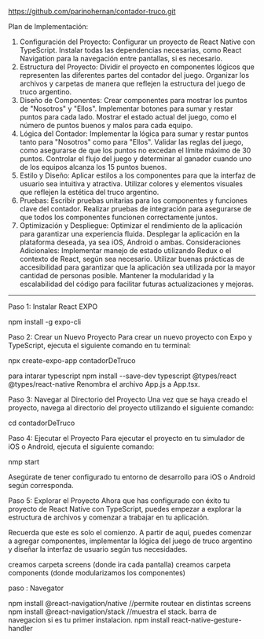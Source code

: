 https://github.com/parinohernan/contador-truco.git

Plan de Implementación:

1. Configuración del Proyecto:
   Configurar un proyecto de React Native con TypeScript.
   Instalar todas las dependencias necesarias, como React Navigation para la navegación entre pantallas, si es necesario.
2. Estructura del Proyecto:
   Dividir el proyecto en componentes lógicos que representen las diferentes partes del contador del juego.
   Organizar los archivos y carpetas de manera que reflejen la estructura del juego de truco argentino.
3. Diseño de Componentes:
   Crear componentes para mostrar los puntos de "Nosotros" y "Ellos".
   Implementar botones para sumar y restar puntos para cada lado.
   Mostrar el estado actual del juego, como el número de puntos buenos y malos para cada equipo.
4. Lógica del Contador:
   Implementar la lógica para sumar y restar puntos tanto para "Nosotros" como para "Ellos".
   Validar las reglas del juego, como asegurarse de que los puntos no excedan el límite máximo de 30 puntos.
   Controlar el flujo del juego y determinar al ganador cuando uno de los equipos alcanza los 15 puntos buenos.
5. Estilo y Diseño:
   Aplicar estilos a los componentes para que la interfaz de usuario sea intuitiva y atractiva.
   Utilizar colores y elementos visuales que reflejen la estética del truco argentino.
6. Pruebas:
   Escribir pruebas unitarias para los componentes y funciones clave del contador.
   Realizar pruebas de integración para asegurarse de que todos los componentes funcionen correctamente juntos.
7. Optimización y Despliegue:
   Optimizar el rendimiento de la aplicación para garantizar una experiencia fluida.
   Desplegar la aplicación en la plataforma deseada, ya sea iOS, Android o ambas.
   Consideraciones Adicionales:
   Implementar manejo de estado utilizando Redux o el contexto de React, según sea necesario.
   Utilizar buenas prácticas de accesibilidad para garantizar que la aplicación sea utilizada por la mayor cantidad de personas posible.
   Mantener la modularidad y la escalabilidad del código para facilitar futuras actualizaciones y mejoras.

---

Paso 1: Instalar React EXPO

npm install -g expo-cli

Paso 2: Crear un Nuevo Proyecto
Para crear un nuevo proyecto con Expo y TypeScript, ejecuta el siguiente comando en tu terminal:

<!-- esto ya no funciona expo init contadorDeTruco -->

npx create-expo-app contadorDeTruco

para intarar typescript
npm install --save-dev typescript @types/react @types/react-native
Renombra el archivo App.js a App.tsx.

Paso 3: Navegar al Directorio del Proyecto
Una vez que se haya creado el proyecto, navega al directorio del proyecto utilizando el siguiente comando:

cd contadorDeTruco

Paso 4: Ejecutar el Proyecto
Para ejecutar el proyecto en tu simulador de iOS o Android, ejecuta el siguiente comando:

nmp start

Asegúrate de tener configurado tu entorno de desarrollo para iOS o Android según corresponda.

Paso 5: Explorar el Proyecto
Ahora que has configurado con éxito tu proyecto de React Native con TypeScript, puedes empezar a explorar la estructura de archivos y comenzar a trabajar en tu aplicación.

Recuerda que este es solo el comienzo. A partir de aquí, puedes comenzar a agregar componentes, implementar la lógica del juego de truco argentino y diseñar la interfaz de usuario según tus necesidades.

creamos carpeta screens (donde ira cada pantalla)
creamos carpeta components (donde modularizamos los componentes)

paso : Navegator

npm install @react-navigation/native //permite routear en distintas screens
npm install @react-navigation/stack //muestra el stack. barra de navegacion
si es tu primer instalacion. npm install react-native-gesture-handler
